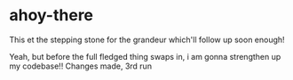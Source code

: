 # ahoy-there
This et the stepping stone for the grandeur which'll follow up soon enough!

Yeah, but before the full fledged thing swaps in, i am gonna strengthen up my codebase!!
Changes made, 3rd run
